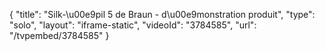 {
    "title": "Silk-\u00e9pil 5 de Braun - d\u00e9monstration produit",
    "type": "solo",
    "layout": "iframe-static",
    "videoId": "3784585",
    "url": "\/tvpembed\/3784585"
}